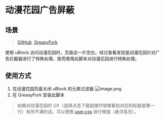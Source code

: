 # 动漫花园广告屏蔽

## 场景

> [GitHub](https://github.com/rxliuli/userjs/tree/master/src/dmhy), [GreasyFork](https://greasyfork.org/zh-CN/scripts/402206)

使用 uBlock 访问动漫花园时，页面会一片空白，经过查看发现是动漫花园针对广告拦截器进行了特殊处理，故而使用此脚本对动漫花园进行特殊处理。

## 使用方式

1. 在动漫花园页面关闭 uBlock 的元素过滤器
   ![image.png](https://i.loli.net/2020/04/28/TxIZCHcmUafj74d.png)
2. 在 GreasyFork 安装此脚本

> 如果对动漫花园的 UX（选择点击下载链接时很难看到对应的标题是哪一行）有所不满的话，可以使用 [user.css](./dmhyHover.user.css) 进行增强（悬浮高亮）。
